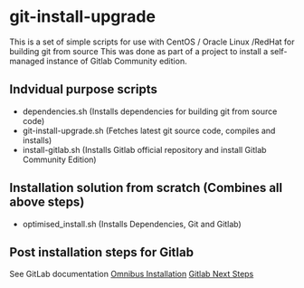 # git-install-upgrade
This is a set of simple scripts for use with CentOS / Oracle Linux /RedHat for building git from source
This was done as part of a project to install a self-managed instance of Gitlab Community edition.

## Indvidual purpose scripts
- dependencies.sh (Installs dependencies for building git from source code)
- git-install-upgrade.sh (Fetches latest git source code, compiles and installs)
- install-gitlab.sh (Installs Gitlab official repository and install Gitlab Community Edition)

## Installation solution from scratch (Combines all above steps)
- optimised_install.sh (Installs Dependencies, Git and Gitlab)

## Post installation steps for Gitlab
See GitLab documentation
[Omnibus Installation](https://docs.gitlab.com/omnibus/)
[Gitlab Next Steps](https://docs.gitlab.com/ee/install/next_steps.html)